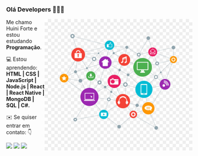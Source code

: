 ###  Olá Developers 👋👋👋


<img src="./TecPerfil.jpg" min-width="400px" max-width="400px" width="400px" align="right" alt="imagem tecnologia">

<p align="left"> 
 Me chamo Huini Forte e estou estudando <strong>Programação</strong>.<br>
  </p>

<p align="left">
  💻 Estou aprendendo: <strong>HTML | CSS | JavaScript | Node.js | React | React Native | MongoDB | SQL | C#.</strong>
</p>


<p align="left">
 ✉️ Se quiser entrar em contato: 👇
</p>

<p align="left">
  
  <a href="https://www.linkedin.com/in/huini-forte/" alt="Linkedin">
  <img src="https://img.shields.io/badge/-Linkedin-0e76a8?style=flat-square&logo=Linkedin&logoColor=white&link=https://www.linkedin.com/in/huini-forte/" /></a>

  <a href="https://api.whatsapp.com/send?phone=5551999022937" alt="WhatsApp">
  <img src="https://img.shields.io/badge/-WhatsApp-25d366?style=flat-square&labelColor=25d366&logo=whatsapp&logoColor=white&link=https://api.whatsapp.com/send?phone=5551999022937"/></a>

  <a href="https://www.facebook.com/huini.forte/" alt="Facebook">
  <img src="https://img.shields.io/badge/-Facebook-3b5998?style=flat-square&labelColor=3b5998&logo=facebook&logoColor=white&link=https://www.facebook.com/huini.forte/"/></a>

  
</p>  
